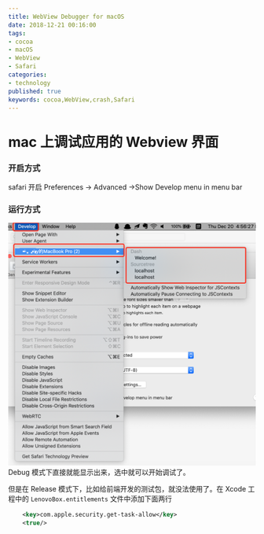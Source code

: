 ```yaml
---
title: WebView Debugger for macOS
date: 2018-12-21 00:16:00
tags:
- cocoa
- macOS 
- WebView 
- Safari
categories:
- technology
published: true
keywords: cocoa,WebView,crash,Safari
---
```


# mac 上调试应用的 Webview 界面

### 开启方式
safari 开启 Preferences -> Advanced ->Show Develop menu in menu bar

### 运行方式
![Debugger](../images/WebView-Debugger-for-macOS.png)
Debug 模式下直接就能显示出来，选中就可以开始调试了。

但是在 Release 模式下，比如给前端开发的测试包，就没法使用了。在 Xcode 工程中的 `LenovoBox.entitlements` 文件中添加下面两行
```xml
    <key>com.apple.security.get-task-allow</key> 
    <true/>
```

